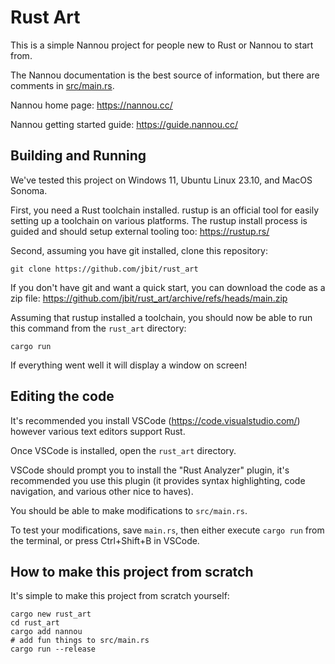 Rust Art
========

This is a simple Nannou project for people new to Rust or Nannou to start from.

The Nannou documentation is the best source of information, but there are comments in [src/main.rs](src/main.rs).

Nannou home page: https://nannou.cc/

Nannou getting started guide: https://guide.nannou.cc/


Building and Running
--------------------

We've tested this project on Windows 11, Ubuntu Linux 23.10, and MacOS Sonoma.

First, you need a Rust toolchain installed. rustup is an official tool for easily setting up a toolchain on various platforms. The rustup install process is guided and should setup external tooling too: https://rustup.rs/

Second, assuming you have git installed, clone this repository:
```
git clone https://github.com/jbit/rust_art
```

If you don't have git and want a quick start, you can download the code as a zip file: https://github.com/jbit/rust_art/archive/refs/heads/main.zip

Assuming that rustup installed a toolchain, you should now be able to run this command from the `rust_art` directory:
```
cargo run
```

If everything went well it will display a window on screen!


Editing the code
----------------

It's recommended you install VSCode (https://code.visualstudio.com/) however various text editors support Rust.

Once VSCode is installed, open the `rust_art` directory.

VSCode should prompt you to install the "Rust Analyzer" plugin, it's recommended you use this plugin (it provides syntax highlighting, code navigation, and various other nice to haves).

You should be able to make modifications to `src/main.rs`.

To test your modifications, save `main.rs`, then either execute `cargo run` from the terminal, or press Ctrl+Shift+B in VSCode.


How to make this project from scratch
-------------------------------------

It's simple to make this project from scratch yourself:


```
cargo new rust_art
cd rust_art
cargo add nannou
# add fun things to src/main.rs
cargo run --release
```
